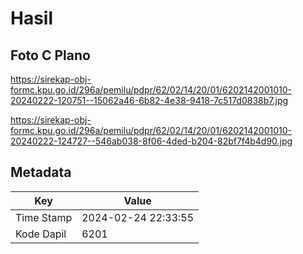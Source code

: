 # Hasil

## Foto C Plano

https://sirekap-obj-formc.kpu.go.id/296a/pemilu/pdpr/62/02/14/20/01/6202142001010-20240222-120751--15062a46-6b82-4e38-9418-7c517d0838b7.jpg

https://sirekap-obj-formc.kpu.go.id/296a/pemilu/pdpr/62/02/14/20/01/6202142001010-20240222-124727--546ab038-8f06-4ded-b204-82bf7f4b4d90.jpg


## Metadata

| Key        | Value               |
| ---------- | ------------------- |
| Time Stamp | 2024-02-24 22:33:55 |
| Kode Dapil | 6201                |



